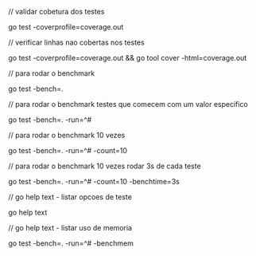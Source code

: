 // validar cobetura dos testes

go test -coverprofile=coverage.out

// verificar linhas nao cobertas nos testes

go test -coverprofile=coverage.out && go tool cover -html=coverage.out

// para rodar o benchmark 

go test -bench=.


// para rodar o benchmark testes que comecem com um valor especifico

go test -bench=. -run=^#


// para rodar o benchmark 10 vezes

go test -bench=. -run=^# -count=10

// para rodar o benchmark 10 vezes rodar 3s de cada teste

go test -bench=. -run=^# -count=10 -benchtime=3s

// go help text - listar opcoes de teste

go help text

// go help text - listar uso de memoria

go test -bench=. -run=^# -benchmem